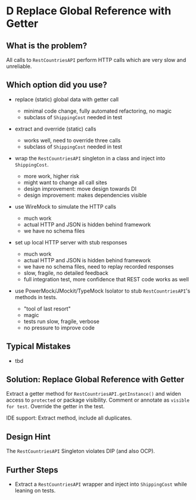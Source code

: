 D Replace Global Reference with Getter
======================================

What is the problem?
--------------------

All calls to `RestCountriesAPI` perform HTTP calls which are very slow and unreliable.

Which option did you use?
-------------------------

* replace (static) global data with getter call
  * minimal code change, fully automated refactoring, no magic
  * subclass of `ShippingCost` needed in test

* extract and override (static) calls
  * works well, need to override three calls
  * subclass of `ShippingCost` needed in test

* wrap the `RestCountriesAPI` singleton in a class and inject into `ShippingCost`.
  * more work, higher risk
  * might want to change all call sites
  * design improvement: move design towards DI
  * design improvement: makes dependencies visible

* use WireMock to simulate the HTTP calls
  * much work
  * actual HTTP and JSON is hidden behind framework
  * we have no schema files

* set up local HTTP server with stub responses
  * much work
  * actual HTTP and JSON is hidden behind framework
  * we have no schema files, need to replay recorded responses
  * slow, fragile, no detailed feedback
  * full integration test, more confidence that REST code works as well

* use PowerMock/JMockit/TypeMock Isolator to stub `RestCountriesAPI`'s
  methods in tests.
  * "tool of last resort"
  * magic
  * tests run slow, fragile, verbose
  * no pressure to improve code

Typical Mistakes
----------------

* tbd

Solution: Replace Global Reference with Getter
----------------------------------------------

Extract a getter method for `RestCountriesAPI.getInstance()` and widen access to
`protected` or package visibility. Comment or annotate as `visible for test`.
Override the getter in the test.

IDE support: Extract method, include all duplicates.

Design Hint
-----------

The `RestCountriesAPI` Singleton violates DIP (and also OCP).

Further Steps
-------------

* Extract a `RestCountriesAPI` wrapper and inject into `ShippingCost` while 
  leaning on tests.
